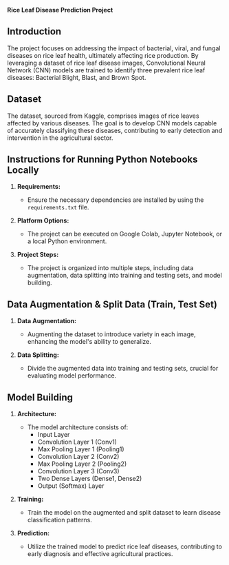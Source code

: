 **Rice Leaf Disease Prediction Project**

## Introduction

The project focuses on addressing the impact of bacterial, viral, and fungal diseases on rice leaf health, ultimately affecting rice production. By leveraging a dataset of rice leaf disease images, Convolutional Neural Network (CNN) models are trained to identify three prevalent rice leaf diseases: Bacterial Blight, Blast, and Brown Spot.

## Dataset

The dataset, sourced from Kaggle, comprises images of rice leaves affected by various diseases. The goal is to develop CNN models capable of accurately classifying these diseases, contributing to early detection and intervention in the agricultural sector.

## Instructions for Running Python Notebooks Locally

1. **Requirements:**
   - Ensure the necessary dependencies are installed by using the `requirements.txt` file.

2. **Platform Options:**
   - The project can be executed on Google Colab, Jupyter Notebook, or a local Python environment.

3. **Project Steps:**
   - The project is organized into multiple steps, including data augmentation, data splitting into training and testing sets, and model building.

## Data Augmentation & Split Data (Train, Test Set)

1. **Data Augmentation:**
   - Augmenting the dataset to introduce variety in each image, enhancing the model's ability to generalize.

2. **Data Splitting:**
   - Divide the augmented data into training and testing sets, crucial for evaluating model performance.

## Model Building

1. **Architecture:**
   - The model architecture consists of:
     - Input Layer
     - Convolution Layer 1 (Conv1)
     - Max Pooling Layer 1 (Pooling1)
     - Convolution Layer 2 (Conv2)
     - Max Pooling Layer 2 (Pooling2)
     - Convolution Layer 3 (Conv3)
     - Two Dense Layers (Dense1, Dense2)
     - Output (Softmax) Layer

2. **Training:**
   - Train the model on the augmented and split dataset to learn disease classification patterns.

3. **Prediction:**
   - Utilize the trained model to predict rice leaf diseases, contributing to early diagnosis and effective agricultural practices.
